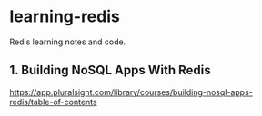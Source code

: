 # learning-redis

Redis learning notes and code.

## 1. Building NoSQL Apps With Redis

https://app.pluralsight.com/library/courses/building-nosql-apps-redis/table-of-contents